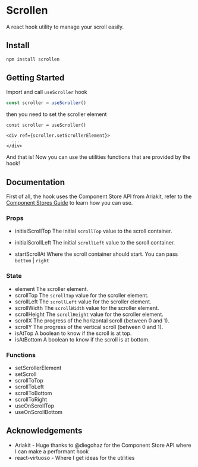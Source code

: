 # Scrollen

A react hook utility to manage your scroll easily.

## Install

```sh
npm install scrollen
```

## Getting Started

Import and call `useScroller` hook

```ts
const scroller = useScroller()
```

then you need to set the scroller element

```tsx
const scroller = useScroller()

<div ref={scroller.setScrollerElement}>
  ...
</div>
```

And that is! Now you can use the utilities functions that are provided by the hook!

## Documentation

First of all, the hook uses the Component Store API from Ariakit, refer to the [Component Stores Guide](https://ariakit.org/guide/component-stores) to learn how you can use.

### Props

- initialScrollTop
  The initial `scrollTop` value to the scroll container.

- initialScrollLeft
  The initial `scrollLeft` value to the scroll container.

- startScrollAt
  Where the scroll container should start. You can pass `bottom` | `right`

### State

- element
  The scroller element.
- scrollTop
  The `scrollTop` value for the scroller element.
- scrollLeft
  The `scrollLeft` value for the scroller element.
- scrollWidth
  The `scrollWidth` value for the scroller element.
- scrollHeight
  The `scrollHeight` value for the scroller element.
- scrollX
  The progress of the horizontal scroll (between 0 and 1).
- scrollY
  The progress of the vertical scroll (between 0 and 1).
- isAtTop
  A boolean to know if the scroll is at top.
- isAtBottom
  A boolean to know if the scroll is at bottom.

### Functions

- setScrollerElement
- setScroll
- scrollToTop
- scrollToLeft
- scrollToBottom
- scrollToRight
- useOnScrollTop
- useOnScrollBottom

## Acknowledgements

- Ariakit - Huge thanks to @diegohaz for the Component Store API where I can make a performant hook
- react-virtuoso - Where I get ideas for the utilities
